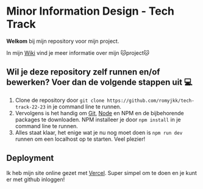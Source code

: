 # Minor Information Design - Tech Track

**Welkom** bij mijn repository voor mijn project.

In mijn [Wiki](https://github.com/romyjkk/tech-track-22-23/wiki) vind je meer informatie over mijn 🐱project🐱

## Wil je deze repository zelf runnen en/of bewerken? Voer dan de volgende stappen uit 💻

1. Clone de repository door `git clone https://github.com/romyjkk/tech-track-22-23` in je command line te runnen.
2. Vervolgens is het handig om [Git](https://git-scm.com/book/en/v2/Getting-Started-Installing-Git), [Node](https://nodejs.org/en/download/) en NPM en de bijbehorende packages te downloaden. NPM installeer je door `npm install` in je command line te runnen.
3. Alles staat klaar, het enige wat je nu nog moet doen is `npm run dev` runnen om een localhost op te starten. Veel plezier!

## Deployment

Ik heb mijn site online gezet met [Vercel](https://vercel.com/dashboard). Super simpel om te doen en je kunt er met github inloggen!
